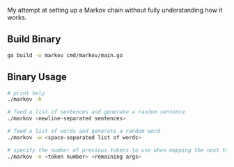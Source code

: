 My attempt at setting up a Markov chain without fully understanding how it works.

## Build Binary

```bash
go build -o markov cmd/markov/main.go
```

## Binary Usage

```bash
# print help
./markov -h

# feed a list of sentences and generate a random sentence
./markov <newline-separated sentences>

# feed a list of words and generate a random word
./markov -w <space-separated list of words>

# specify the number of previous tokens to use when mapping the next token
./markov -n <token number> <remaining args>
```
